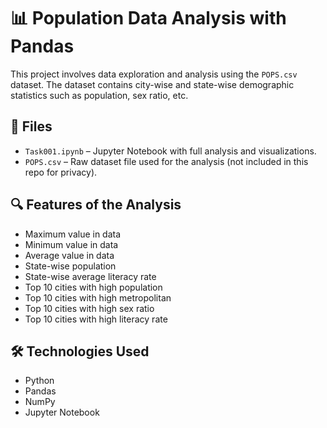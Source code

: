 # 📊 Population Data Analysis with Pandas

This project involves data exploration and analysis using the `POPS.csv` dataset. The dataset contains city-wise and state-wise demographic statistics such as population, sex ratio, etc.

## 📁 Files

- `Task001.ipynb` – Jupyter Notebook with full analysis and visualizations.
- `POPS.csv` – Raw dataset file used for the analysis (not included in this repo for privacy).

## 🔍 Features of the Analysis

- Maximum value in data
- Minimum value in data
- Average value in data
- State-wise population
- State-wise average literacy rate
- Top 10 cities with high population
- Top 10 cities with high metropolitan
- Top 10 cities with high sex ratio
- Top 10 cities with high literacy rate

## 🛠️ Technologies Used

- Python
- Pandas
- NumPy
- Jupyter Notebook

